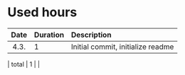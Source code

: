 # Used hours

| Date | Duration | Description  |
| :----:|:-----| :-----|
| 4.3. | 1    | Initial commit, initialize readme |

| total   | 1   | | 
